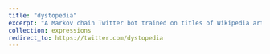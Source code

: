 ```yaml
---
title: "dystopedia"
excerpt: "A Markov chain Twitter bot trained on titles of Wikipedia articles that have been deleted."
collection: expressions
redirect_to: https://twitter.com/dystopedia
---
```

